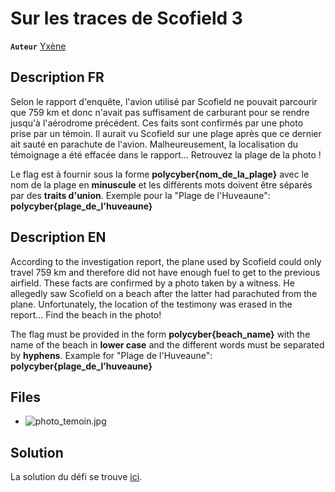 # Sur les traces de Scofield 3

**`Auteur`** [Yxène](https://github.com/Yxene)

## Description FR

Selon le rapport d'enquête, l'avion utilisé par  Scofield ne pouvait parcourir que 759 km et donc n'avait pas suffisament de carburant pour se rendre jusqu'à l'aérodrome précédent.
Ces faits sont confirmés par une photo prise par un témoin. Il aurait vu Scofield sur une plage après que ce dernier ait sauté en parachute de l'avion.
Malheureusement, la localisation du témoignage a été effacée dans le rapport...
Retrouvez la plage de la photo !

Le flag est à fournir sous la forme **polycyber{nom_de_la_plage}** avec le nom de la plage en **minuscule** et les différents mots doivent être séparés par des **traits d'union**. Exemple pour la "Plage de l'Huveaune":
**polycyber{plage_de_l'huveaune}**

## Description EN

According to the investigation report, the plane used by Scofield could only travel 759 km and therefore did not have enough fuel to get to the previous airfield.
These facts are confirmed by a photo taken by a witness. He allegedly saw Scofield on a beach after the latter had parachuted from the plane.
Unfortunately, the location of the testimony was erased in the report...
Find the beach in the photo!

The flag must be provided in the form **polycyber{beach_name}** with the name of the beach in **lower case** and the different words must be separated by **hyphens**. Example for "Plage de l'Huveaune":
**polycyber{plage_de_l’huveaune}**

## Files

- ![photo_temoin.jpg](photo_temoin.jpg)

## Solution

La solution du défi se trouve [ici](solution/README.md).